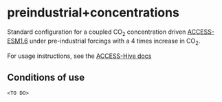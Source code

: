 # preindustrial+concentrations
Standard configuration for a coupled CO<sub>2</sub> concentration driven [ACCESS-ESM1.6](https://github.com/ACCESS-NRI/ACCESS-ESM1.6) under pre-industrial forcings with a 4 times increase in CO<sub>2</sub>.

For usage instructions, see the [ACCESS-Hive docs](https://access-hive.org.au/models/run-a-model/run-access-esm/)

## Conditions of use

`<TO DO>`
